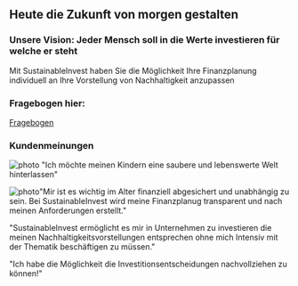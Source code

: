 ## Heute die Zukunft von morgen gestalten

### Unsere Vision: Jeder Mensch soll in die Werte investieren für welche er steht

Mit SustainableInvest haben Sie die Möglichkeit Ihre Finanzplanung individuell an Ihre Vorstellung von Nachhaltigkeit anzupassen

### Fragebogen hier:
[Fragebogen](https://dhbw-de.github.io/SustainableInvest/questions.html)



### Kundenmeinungen
![photo][photo1] "Ich möchte meinen Kindern eine saubere und lebenswerte Welt hinterlassen"

[photo1]:https://images.pexels.com/photos/2253879/pexels-photo-2253879.jpeg?cs=srgb&dl=pexels-emma-bauso-2253879.jpg&fm=jpg
 
 ![photo][photo2]"Mir ist es wichtig im Alter finanziell abgesichert und unabhängig zu sein. Bei SustainableInvest wird meine Finanzplanug transparent und nach meinen Anforderungen erstellt."
 
 [photo2]:https://images.pexels.com/photos/4936456/pexels-photo-4936456.jpeg?cs=srgb&dl=pexels-cottonbro-4936456.jpg&fm=jpg
 
 "SustainableInvest ermöglicht es mir in Unternehmen zu investieren die meinen Nachhaltigkeitsvorstellungen entsprechen ohne mich 
Intensiv mit der Thematik beschäftigen zu müssen."

"Ich habe die Möglichkeit die Investitionsentscheidungen nachvollziehen zu können!"

